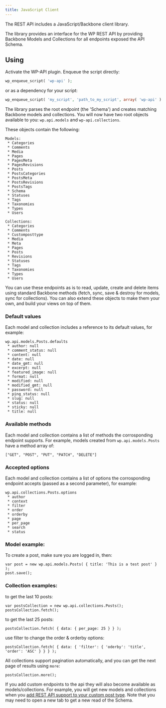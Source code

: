 ```yaml
---
title: JavaScript Client
---
```

The REST API includes a JavaScript/Backbone client library.

The library provides an interface for the WP REST API by providing Backbone Models and Collections for all endpoints exposed the API Schema.

## Using

Activate the WP-API plugin. Enqueue the script directly:

```php
wp_enqueue_script( 'wp-api' );
```

or as a dependency for your script:

```php
wp_enqueue_script( 'my_script', 'path_to_my_script', array( 'wp-api' ) );
```

The library parses the root endpoint (the 'Schema') and creates matching Backbone models and collections. You will now have two root objects available to you: `wp.api.models` and `wp-api.collections`.

These objects contain the following:

```
Models:
 * Categories
 * Comments
 * Media
 * Pages
 * PagesMeta
 * PagesRevisions
 * Posts
 * PostsCategories
 * PostsMeta
 * PostsRevisions
 * PostsTags
 * Schema
 * Statuses
 * Tags
 * Taxonomies
 * Types
 * Users

Collections:
 * Categories
 * Comments
 * Customposttype
 * Media
 * Meta
 * Pages
 * Posts
 * Revisions
 * Statuses
 * Tags
 * Taxonomies
 * Types
 * Users
```

You can use these endpoints as is to read, update, create and delete items using standard Backbone methods (fetch, sync, save & destroy for models, sync for collections). You can also extend these objects to make them your own, and build your views on top of them.

### Default values

Each model and collection includes a reference to its default values, for example:

```
wp.api.models.Posts.defaults
 * author: null
 * comment_status: null
 * content: null
 * date: null
 * date_gmt: null
 * excerpt: null
 * featured_image: null
 * format: null
 * modified: null
 * modified_gmt: null
 * password: null
 * ping_status: null
 * slug: null
 * status: null
 * sticky: null
 * title: null
```

### Available methods

Each model and collection contains a list of methods the corrosponding endpoint supports. For example, models created from `wp.api.models.Posts` have a method array of:

```
["GET", "POST", "PUT", "PATCH", "DELETE"]
```

### Accepted options

Each model and collection contains a list of options the corrosponding endpoint accepts (passed as a second parameter), for example:

```
wp.api.collections.Posts.options
 * author
 * context
 * filter
 * order
 * orderby
 * page
 * per_page
 * search
 * status
```
### Model example:

To create a post, make sure you are logged in, then:

```
var post = new wp.api.models.Posts( { title: 'This is a test post' } );
post.save();
```

### Collection examples:

to get the last 10 posts:

```
var postsCollection = new wp.api.collections.Posts();
postsCollection.fetch();
```

to get the last 25 posts:

```
postsCollection.fetch( { data: { per_page: 25 } } );
```

use filter to change the order & orderby options:

```
postsCollection.fetch( { data: { 'filter': { 'oderby': 'title', 'order': 'ASC' } } } );
```

All collections support pagination automatically, and you can get the next page of results using `more`:

```
postsCollection.more();
```

If you add custom endpoints to the api they will also become available as models/collections. For example, you will get new models and collections when you [add REST API support to your custom post type](http://v2.wp-api.org/extending/custom-content-types/). Note that you may need to open a new tab to get a new read of the Schema.

